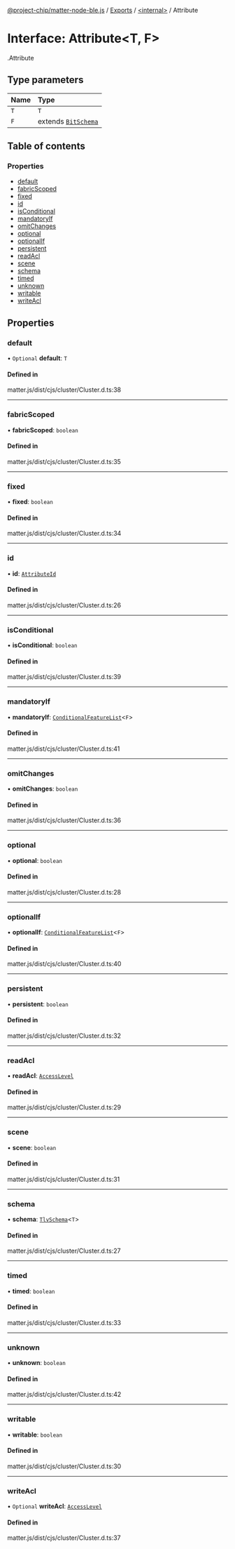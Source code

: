 [@project-chip/matter-node-ble.js](../README.md) / [Exports](../modules.md) / [<internal\>](../modules/internal_.md) / Attribute

# Interface: Attribute<T, F\>

[<internal>](../modules/internal_.md).Attribute

## Type parameters

| Name | Type |
| :------ | :------ |
| `T` | `T` |
| `F` | extends [`BitSchema`](../modules/internal_.md#bitschema) |

## Table of contents

### Properties

- [default](internal_.Attribute.md#default)
- [fabricScoped](internal_.Attribute.md#fabricscoped)
- [fixed](internal_.Attribute.md#fixed)
- [id](internal_.Attribute.md#id)
- [isConditional](internal_.Attribute.md#isconditional)
- [mandatoryIf](internal_.Attribute.md#mandatoryif)
- [omitChanges](internal_.Attribute.md#omitchanges)
- [optional](internal_.Attribute.md#optional)
- [optionalIf](internal_.Attribute.md#optionalif)
- [persistent](internal_.Attribute.md#persistent)
- [readAcl](internal_.Attribute.md#readacl)
- [scene](internal_.Attribute.md#scene)
- [schema](internal_.Attribute.md#schema)
- [timed](internal_.Attribute.md#timed)
- [unknown](internal_.Attribute.md#unknown)
- [writable](internal_.Attribute.md#writable)
- [writeAcl](internal_.Attribute.md#writeacl)

## Properties

### default

• `Optional` **default**: `T`

#### Defined in

matter.js/dist/cjs/cluster/Cluster.d.ts:38

___

### fabricScoped

• **fabricScoped**: `boolean`

#### Defined in

matter.js/dist/cjs/cluster/Cluster.d.ts:35

___

### fixed

• **fixed**: `boolean`

#### Defined in

matter.js/dist/cjs/cluster/Cluster.d.ts:34

___

### id

• **id**: [`AttributeId`](../modules/internal_.md#attributeid)

#### Defined in

matter.js/dist/cjs/cluster/Cluster.d.ts:26

___

### isConditional

• **isConditional**: `boolean`

#### Defined in

matter.js/dist/cjs/cluster/Cluster.d.ts:39

___

### mandatoryIf

• **mandatoryIf**: [`ConditionalFeatureList`](../modules/internal_.md#conditionalfeaturelist)<`F`\>

#### Defined in

matter.js/dist/cjs/cluster/Cluster.d.ts:41

___

### omitChanges

• **omitChanges**: `boolean`

#### Defined in

matter.js/dist/cjs/cluster/Cluster.d.ts:36

___

### optional

• **optional**: `boolean`

#### Defined in

matter.js/dist/cjs/cluster/Cluster.d.ts:28

___

### optionalIf

• **optionalIf**: [`ConditionalFeatureList`](../modules/internal_.md#conditionalfeaturelist)<`F`\>

#### Defined in

matter.js/dist/cjs/cluster/Cluster.d.ts:40

___

### persistent

• **persistent**: `boolean`

#### Defined in

matter.js/dist/cjs/cluster/Cluster.d.ts:32

___

### readAcl

• **readAcl**: [`AccessLevel`](../enums/internal_.AccessLevel.md)

#### Defined in

matter.js/dist/cjs/cluster/Cluster.d.ts:29

___

### scene

• **scene**: `boolean`

#### Defined in

matter.js/dist/cjs/cluster/Cluster.d.ts:31

___

### schema

• **schema**: [`TlvSchema`](../classes/internal_.TlvSchema.md)<`T`\>

#### Defined in

matter.js/dist/cjs/cluster/Cluster.d.ts:27

___

### timed

• **timed**: `boolean`

#### Defined in

matter.js/dist/cjs/cluster/Cluster.d.ts:33

___

### unknown

• **unknown**: `boolean`

#### Defined in

matter.js/dist/cjs/cluster/Cluster.d.ts:42

___

### writable

• **writable**: `boolean`

#### Defined in

matter.js/dist/cjs/cluster/Cluster.d.ts:30

___

### writeAcl

• `Optional` **writeAcl**: [`AccessLevel`](../enums/internal_.AccessLevel.md)

#### Defined in

matter.js/dist/cjs/cluster/Cluster.d.ts:37
